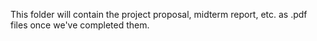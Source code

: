 This folder will contain the project proposal, midterm report, etc. as 
.pdf files once we've completed them.